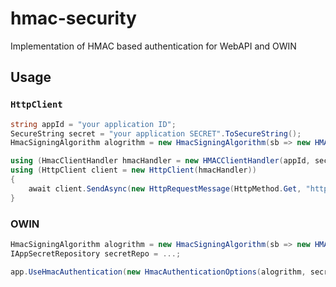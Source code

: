 # hmac-security
Implementation of HMAC based authentication for WebAPI and OWIN


## Usage

### `HttpClient`

```c#
string appId = "your application ID";
SecureString secret = "your application SECRET".ToSecureString();
HmacSigningAlgorithm alogrithm = new HmacSigningAlgorithm(sb => new HMACSHA256(sb));

using (HmacClientHandler hmacHandler = new HMACClientHandler(appId, secret, alogrithm))
using (HttpClient client = new HttpClient(hmacHandler))
{
    await client.SendAsync(new HttpRequestMessage(HttpMethod.Get, "http://localhost/foo"));
}
```


### OWIN

```c#
HmacSigningAlgorithm alogrithm = new HmacSigningAlgorithm(sb => new HMACSHA256(sb));
IAppSecretRepository secretRepo = ...;

app.UseHmacAuthentication(new HmacAuthenticationOptions(alogrithm, secretRepo));
```
